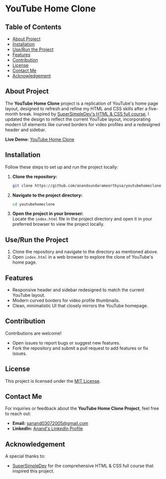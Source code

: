 # YouTube Home Clone  

## Table of Contents  
- [About Project](#about-project)  
- [Installation](#installation)  
- [Use/Run the Project](#use-run-the-project)  
- [Features](#features)  
- [Contribution](#contribution)  
- [License](#license)  
- [Contact Me](#contact-me)  
- [Acknowledgement](#acknowledgement)  

## About Project  
The **YouTube Home Clone** project is a replication of YouTube's home page layout, designed to refresh and refine my HTML and CSS skills after a five-month break. Inspired by [SuperSimpleDev's HTML & CSS full course](https://youtu.be/G3e-cpL7ofc?si=XhPtpbt50xxskw43), I updated the design to reflect the current YouTube layout, incorporating modern UI elements like curved borders for video profiles and a redesigned header and sidebar.  

**Live Demo:** [YouTube Home Clone](https://sa-youtubehomeclone.vercel.app/)  

## Installation  
Follow these steps to set up and run the project locally:  

1. **Clone the repository:**  
   ```bash  
   git clone https://github.com/anandsundaramoorthysa/youtubehomeclone.git  
   ```  

2. **Navigate to the project directory:**  
   ```bash  
   cd youtubehomeclone  
   ```  

3. **Open the project in your browser:**  
   Locate the `index.html` file in the project directory and open it in your preferred browser to view the project locally.  

## Use/Run the Project  
1. Clone the repository and navigate to the directory as mentioned above.  
2. Open `index.html` in a web browser to explore the clone of YouTube's home page.  

## Features  
- Responsive header and sidebar redesigned to match the current YouTube layout.  
- Modern curved borders for video profile thumbnails.  
- Clean, minimalistic UI that closely mirrors the YouTube homepage.  

## Contribution  
Contributions are welcome!  
- Open issues to report bugs or suggest new features.  
- Fork the repository and submit a pull request to add features or fix issues.  

## License  
This project is licensed under the [MIT License](https://github.com/anandsundaramoorthysa/youtubehomeclone/blob/main/LICENSE.txt).  

## Contact Me  
For inquiries or feedback about the **YouTube Home Clone Project**, feel free to reach out:  
- **Email:** [sanand03072005@gmail.com](mailto:sanand03072005@gmail.com?subject=Inquiry%20About%20YouTube%20Home%20Clone%20Project&body=Hi%20Anand,%0A%0AI'm%20interested%20in%20learning%20more%20about%20the%20YouTube%20Home%20Clone%20project.%20I%20have%20some%20questions%20and%20would%20like%20to%20discuss%20potential%20collaborations.%0A%0AThank%20you!%0A%0ABest%20regards,%0A[Your%20Name])  
- **LinkedIn:** [Anand's LinkedIn Profile](https://www.linkedin.com/in/anandsundaramoorthysa/)  

## Acknowledgement  
A special thanks to:  
- [SuperSimpleDev](https://www.youtube.com/c/SuperSimpleDev) for the comprehensive HTML & CSS full course that inspired this project. 
